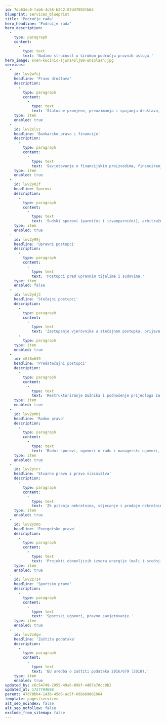 ```yaml
---
id: 7da63dc0-fab6-4c58-b242-07d47093fb63
blueprint: services_blueprint
title: 'Područje rada'
hero_headline: 'Područje rada'
hero_description:
  -
    type: paragraph
    content:
      -
        type: text
        text: 'Nudimo stručnost u širokom području pravnih usluga.'
hero_image: sven-kucinic-zjwn14slj88-unsplash.jpg
services:
  -
    id: lwv2wfuj
    headline: 'Pravo društava'
    description:
      -
        type: paragraph
        content:
          -
            type: text
            text: 'Statusne promjene, preuzimanja i spajanja društava, due dilligence, ulaganja u društva i kupoprodaja dionica, likvidacija, zastupanje društva, ugovorno pravo, regulatorna pitanja, naplata potraživanja.'
    type: item
    enabled: true
  -
    id: lwv2xlvz
    headline: 'Bankarsko pravo i financije'
    description:
      -
        type: paragraph
        content:
          -
            type: text
            text: 'Savjetovanje o financijskim proizvodima, financiranje ulaganja i kupoprodaje imovine, projektno financiranje, osiguranje od rizika.'
    type: item
    enabled: true
  -
    id: lwv2y02f
    headline: Sporovi
    description:
      -
        type: paragraph
        content:
          -
            type: text
            text: 'Sudski sporovi (parnični i izvanparnični), arbitražni postupci, medijacija (mirenje), ovrhe.'
    type: item
    enabled: true
  -
    id: lwv2y99j
    headline: 'Upravni postupci'
    description:
      -
        type: paragraph
        content:
          -
            type: text
            text: 'Postupci pred upravnim tijelima i sudovima.'
    type: item
    enabled: false
  -
    id: lwv2ydj3
    headline: 'Stečajni postupci'
    description:
      -
        type: paragraph
        content:
          -
            type: text
            text: 'Zastupanje vjerovnika u stečajnom postupku, prijava tražbina vjerovnika u stečaj i pokretanje parnica, postupci pobijanja dužnikovih pravnih radnji. Marijana Babić je licencirani stečajni upravitelj pa posjeduje specijalističko znanje u ovom području. '
      -
        type: paragraph
    type: item
    enabled: true
  -
    id: m0l8m639
    headline: 'Predstečajni postupci'
    description:
      -
        type: paragraph
        content:
          -
            type: text
            text: 'Restrukturiranje Dužnika i podnošenje prijedloga za otvaranje predstečajnog postupka, zastupanje Dužnika i vjerovnika u predstečajnom postupku, prijava tražbina, izrada Plana restrukturiranja – u financijskom dijelu izrade Plana postoji suradnja sa društvom Savjetovanje Fidelitas d.o.o., Budmanijeva 1, Zagreb.'
    type: item
    enabled: true
  -
    id: lwv2ymbj
    headline: 'Radno pravo'
    description:
      -
        type: paragraph
        content:
          -
            type: text
            text: 'Radni sporovi, ugovori o radu i managerski ugovori, izrada pravilnika o radu, ishođenje radnih dozvola.'
    type: item
    enabled: true
  -
    id: lwv2ytnr
    headline: 'Stvarno pravo i pravo vlasništva'
    description:
      -
        type: paragraph
        content:
          -
            type: text
            text: 'Zk pitanja nekretnina, stjecanje i prodaje nekretnina, zakup /najam.'
    type: item
    enabled: true
  -
    id: lwv2yzmo
    headline: 'Energetsko pravo'
    description:
      -
        type: paragraph
        content:
          -
            type: text
            text: 'Projekti obnovljivih izvora energije (mali i srednji).'
    type: item
    enabled: true
  -
    id: lwv2z714
    headline: 'Sportsko pravo'
    description:
      -
        type: paragraph
        content:
          -
            type: text
            text: 'Sportski ugovori, pravno savjetovanje.'
    type: item
    enabled: true
  -
    id: lwv2zdgw
    headline: 'Zaštita podataka'
    description:
      -
        type: paragraph
        content:
          -
            type: text
            text: 'EU uredba o zaštiti podataka 2016/679 (2018).'
    type: item
    enabled: true
updated_by: c6c54749-2055-49a6-898f-4d67a70cc8b2
updated_at: 1727794698
parent: 47d78bb4-143b-45d6-ac5f-0d8ab9802064
template: pages/services
alt_seo_noindex: false
alt_seo_nofollow: false
exclude_from_sitemap: false
---
```

